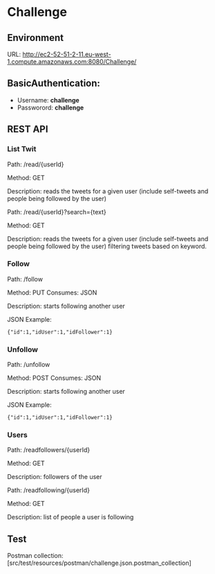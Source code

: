 # Challenge

## Environment

URL: http://ec2-52-51-2-11.eu-west-1.compute.amazonaws.com:8080/Challenge/

## BasicAuthentication:
* Username: **challenge**
* Passworord: **challenge**

## REST API

### List Twit

Path: /read/{userId}

Method: GET

Description: reads the tweets for a given user (include self-tweets and people being followed by the user)

Path: /read/{userId}?search={text}

Method: GET

Description: reads the tweets for a given user (include self-tweets and people being followed by the user) filtering tweets based on keyword.

### Follow

Path: /follow

Method: PUT Consumes: JSON

Description: starts following another user

JSON Example:

`{"id":1,"idUser":1,"idFollower":1}`

### Unfollow

Path: /unfollow

Method: POST Consumes: JSON

Description: starts following another user

JSON Example:

`{"id":1,"idUser":1,"idFollower":1}`

### Users

Path: /readfollowers/{userId}

Method: GET

Description: followers of the user

Path: /readfollowing/{userId}

Method: GET

Description: list of people a user is following

## Test

Postman collection: [src/test/resources/postman/challenge.json.postman_collection]

